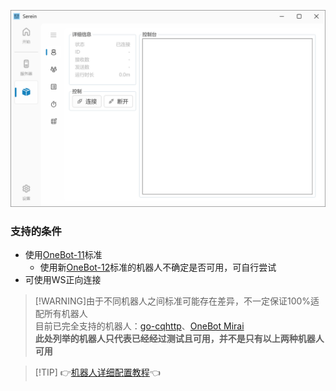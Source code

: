 
![机器人](../imgs/bot.png)

### 支持的条件

- 使用[OneBot-11](https://github.com/botuniverse/onebot-11)标准
  - 使用新[OneBot-12](https://12.onebot.dev/)标准的机器人不确定是否可用，可自行尝试
- 可使用WS正向连接

>[!WARNING]由于不同机器人之间标准可能存在差异，不一定保证100%适配所有机器人  
目前已完全支持的机器人：[go-cqhttp](https://github.com/Mrs4s/go-cqhttp)、[OneBot Mirai](https://github.com/yyuueexxiinngg/onebot-kotlin)  
**此处列举的机器人只代表已经经过测试且可用，并不是只有以上两种机器人可用**

>[!TIP] 👉[机器人详细配置教程](../Tutorial/Bot.md)👈

